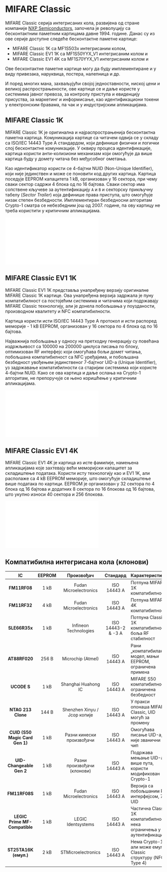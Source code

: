 # MIFARE Classic

MIFARE Classic серија интегрисаних кола, развијена од стране компаније
[NXP Semiconductors](https://www.nxp.com/products/rfid-nfc/mifare-hf/mifare-classic/mifare-classic-ev1-1k-4k:MF1S50YYX_V1),
започела је револуцију са бесконтактним паметним картицама давне 1994. године.
Данас су из ове серије доступне следеће бесконтактне паметне картице:

* MIFARE Classic 1K са MF1S503x интегрисаним колом,
* MIFARE Classic EV1 1K са MF1S50YYX_V1 интегрисаним колом и
* MIFARE Classic EV1 4K са MF1S70YYX_V1 интегрисаним колом и

Ове бесконтактне паметне картице могу да буду имплементиране и у виду
привезака, наруквица, постера, налепница и др.

И поред многих мана, захваљујући својој једноставности, ниској цени и великој
распрострањености, ове картице се и даље користе у системима јавног превоза, за
контролу приступа и евиденцију присуства, за маркетинг и информисање, као
идентификациони токени у електронским бравама, па чак и у индустријским
апликацијама.

## MIFARE Classic 1K

MIFARE Classic 1K је оригинална и најраспрострањенија бесконтактна паметна
картица. Комуникација картице са читачем одвија се у складу са ISO/IEC 14443
Type A стандардом, који дефинише физички и логички слој бесконтактне
комуникације. У оквиру процеса идентификације, картица користи анти-колизиони
механизам који омогућује да више картица буду у домету читача без међусобног
ометања.

Као идентификатор користи се 4-бајтни NUID (Non-Unique Identifier), који није
јединствен и може се поновити код других картица. Картица поседује EEPROM
капацитета 1 kB, организован у 16 сектора, при чему сваки сектор садржи 4 блока
од по 16 бајтова. Сваки сектор има сопствене кључеве за аутентификацију `A` и
`B` и секторску прикључну табелу (*Sector Trailer*) која дефинише права
приступа, што омогућује низак степен безбедности. Имплементиран безбедносни
алгоритам Crypto-1 сматра се небезбедним још од 2007. године, па ову картицу не
треба користити у критичним апликацијама.

![MIFARE Classic 1K Datasheet](./pdfs/MF1S503x.pdf)

## MIFARE Classic EV1 1K

MIFARE Classic EV1 1K представља унапређену верзију оригиналне MIFARE Classic
1K картице. Ова унапређена верзија задржала је пуну компатибилност са
постојећим системима и читачима који подржавају MIFARE Classic технологију, али
је донела побољшања у поузданости, производном квалитету и NFC компатибилности.

Картица користи исти ISO/IEC 14443 Type A протокол и исти распоред меморије - 1
kB EEPROM, организован у 16 сектора по 4 блока од по 16 бајтова.

Најважнија побољшања у односу на претходну генерацију су повећана издржљивост
са 100000 на 200000 циклуса писања по блоку, оптимизован RF интерфејс који
омогућава бољи домет читања, побољшана компатибилност са NFC уређајима, и
побољшана безбедност увођењем јединственог 7-бајтног UID-а (Unique Identifier),
уз задржавање компатибилности са старијим системима који користе 4-бајтни NUID.
Како се ова картица и даље ослања на Crypto-1 алгоритам, не препоручује се њено
коришћење у критичним апликацијама.

![MIFARE Classic EV1 1K Datasheet](./pdfs/MF1S50YYX_V1.pdf)

## MIFARE Classic EV1 4K

MIFARE Classic EV1 4K је картица из исте фамилије, намењена апликацијама које
захтевају већи меморијски капацитет за складиштење података. Користи исту
технологију као и EV1 1K, али располаже са 4 kB EEPROM меморије, што омогућује
складиштење више података по картици. EEPROM је организован у 32 сектора по 4
блока од 16 бајтова и додатних 8 сектора по 16 блокова од 16 бајтова, што
укупно износи 40 сектора и 256 блокова.

![MIFARE Classic EV1 4K Datasheet](./pdfs/MF1S70YYX_V1.pdf)

## Компатибилна интегрисана кола (клонови)

|                IC               | EEPROM |           Произвођач          |      Стандард      | Карактеристике                                                        |                                   Datasheet                                   |
| :-----------------------------: | :----: | :---------------------------: | :----------------: | :-------------------------------------------------------------------- | :---------------------------------------------------------------------------: |
|           **FM11RF08**          |  1 kB  |     Fudan Microelectronics    |     ISO 14443 A    | Потпуна MIFARE 1K компатибилност                                      |                   [Datasheet](./pdfs/FM11RF08_datasheet.pdf)                  |
|           **FM11RF32**          |  4 kB  |     Fudan Microelectronics    |     ISO 14443 A    | Потпуна MIFARE 4K компатибилност                                      |                   [Datasheet](./pdfs/FM11RF32_datasheet.pdf)                  |
|          **SLE66R35x**          |  1 kB  |     Infineon Technologies     | ISO 14443-2 & -3 A | Потпуна Classic 1K компатибилност, боља RF стабилност                 |                [Datasheet](./pdfs/infineon-nrg-sle66r35e7x.pdf)               |
|          **AT88RF020**          |  256 B |       Microchip (Atmel)       |     ISO 14443 A    | Рани „компатибилан“ модел, мањи EEPROM, ограничена примена            |                                       –                                       |
|           **UCODE S**           |  1 kB  |      Shanghai Huahong IC      |     ISO 14443 A    | MIFARE S50 компатибилност, ограничена безбедност                      |                                       –                                       |
|        **NTAG 213 Clone**       |  144 B | Shenzhen Xinyu / Jcop ко­пије  |     ISO 14443 A    | У пракси опонаша MIFARE Classic, UID могућ за промену                 |                                       –                                       |
| **CUID (S50 Magic Card Gen 1)** |  1 kB  |   Разни кинески произвођачи   |     ISO 14443 A    | Омогућава писање UID-а, није званични чип                             |                                       –                                       |
|     **UID-Changeable Gen 2**    |  1 kB  |  Разни произвођачи (клонови)  |     ISO 14443 A    | Подржава мењање UID-а више пута, користи модификован Crypto-1         |                                       –                                       |
|          **FM11RF08S**          |  1 kB  |     Fudan Microelectronics    |     ISO 14443 A    | Верзија са побољшаним RF интерфејсом, 7B UID                          |                                       –                                       |
|  **LEGIC Prime MF-Compatible**  |  1 kB  |       LEGIC Identsystems      |     ISO 14443 A    | Частична Classic 1K компатибилност, нека ограничења у аутентификацији |                                       –                                       |
|      **ST25TA16K (емул.)**      |  2 kB  |       STMicroelectronics      |     ISO 14443 A    | Нема Crypto-1, али може емул. Classic структуру (NFC Type 4)          | [ST25TA16K Datasheet](https://www.st.com/resource/en/datasheet/st25ta16k.pdf) |
